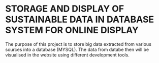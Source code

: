 # STORAGE AND DISPLAY OF SUSTAINABLE DATA IN DATABASE SYSTEM FOR ONLINE DISPLAY

The purpose of this project is to store big data extracted from various sources into a database (MYSQL). The data from databe then will be visualised in the website using different development tools. 
